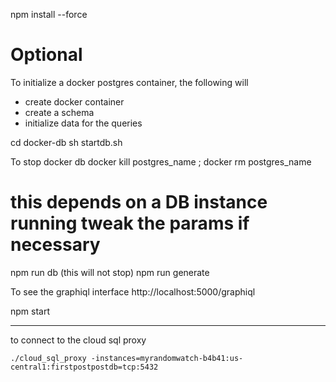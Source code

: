 
npm install --force

# Optional 
To initialize a docker postgres container, the following will 
- create docker container
- create a schema
- initialize data for the queries

cd docker-db
sh startdb.sh

To stop docker db 
docker kill postgres_name ; docker rm postgres_name

# this depends on a DB instance running tweak the params if necessary
npm run db   (this will not stop)
npm run generate

To see the graphiql interface http://localhost:5000/graphiql

npm start 


--- 

to connect to the cloud sql proxy

```
./cloud_sql_proxy -instances=myrandomwatch-b4b41:us-central1:firstpostpostdb=tcp:5432
```